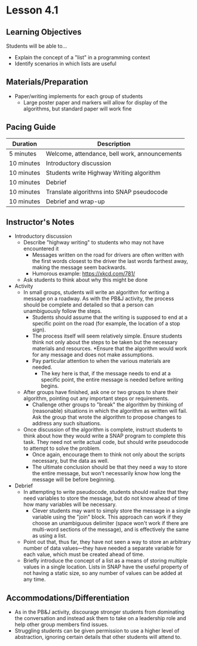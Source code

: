 # Lesson 4.1

## Learning Objectives

Students will be able to...
* Explain the concept of a "list" in a programming context
* Identify scenarios in which lists are useful


## Materials/Preparation

* Paper/writing implements for each group of students
  * Large poster paper and markers will allow for display of the algorithms, but standard paper will work fine 


## Pacing Guide

| Duration | Description |
| -- | -- |
| 5 minutes | Welcome, attendance, bell work, announcements |
|10 minutes | Introductory discussion |
|10 minutes | Students write Highway Writing algorithm |
|10 minutes | Debrief |
|10 minutes | Translate algorithms into SNAP pseudocode |
|10 minutes | Debrief and wrap-up |

## Instructor's Notes

* Introductory discussion
  * Describe "highway writing" to students who may not have encountered it
    * Messages written on the road for drivers are often written with the first words closest to the driver the last words farthest away, making the message seem backwards.
    * Humorous example: https://xkcd.com/781/
  * Ask students to think about why this might be done
* Activity
  * In small groups, students will write an algorithm for writing a message on a roadway.  As with the PB&amp;J activity, the process should be complete and detailed so that a person can unambiguously follow the steps.
    * Students should assume that the writing is supposed to end at a specific point on the road (for example, the location of a stop sign). 
    * The process itself will seem relatively simple.  Ensure students think not only about the steps to be taken but the necessary materials and resources.
      *Ensure that the algorithm would work for any message and does not make assumptions.
    * Pay particular attention to when the various materials are needed.
      * The key here is that, if the message needs to end at a specific point, the entire message is needed before writing begins.
  * After groups have finished, ask one or two groups to share their algorithm, pointing out any important steps or requirements.
    * Challenge other groups to "break" the algorithm by thinking of (reasonable) situations in which the algorithm as written will fail.  Ask the group that wrote the algorithm to propose changes to address any such situations.
  * Once discussion of the algorithm is complete, instruct students to think about how they would write a SNAP program to complete this task.  They need not write actual code, but should write pseudocode to attempt to solve the problem.  
    * Once again, encourage them to think not only about the scripts necessary, but the data as well.
    * The ultimate conclusion should be that they need a way to store the entire message, but won't necessarily know how long the message will be before beginning.
* Debrief
  * In attempting to write pseudocode, students should realize that they need variables to store the message, but do not know ahead of time how many variables will be necessary.
    * Clever students may want to simply store the message in a single variable using the "join" block.  This approach can work if they choose an unambiguous delimiter (space won't work if there are multi-word sections of the message), and is effectively the same as using a list.
  * Point out that, thus far, they have not seen a way to store an arbitrary number of data values—they have needed a separate variable for each value, which must be created ahead of time.
  * Briefly introduce the concept of a list as a means of storing multiple values in a single location.  Lists in SNAP have the useful property of not having a static size, so any number of values can be added at any time.


## Accommodations/Differentiation

* As in the PB&amp;J activity, discourage stronger students from dominating the conversation and instead ask them to take on a leadership role and help other group members find issues.
* Struggling students can be given permission to use a higher level of abstraction, ignoring certain details that other students will attend to.
